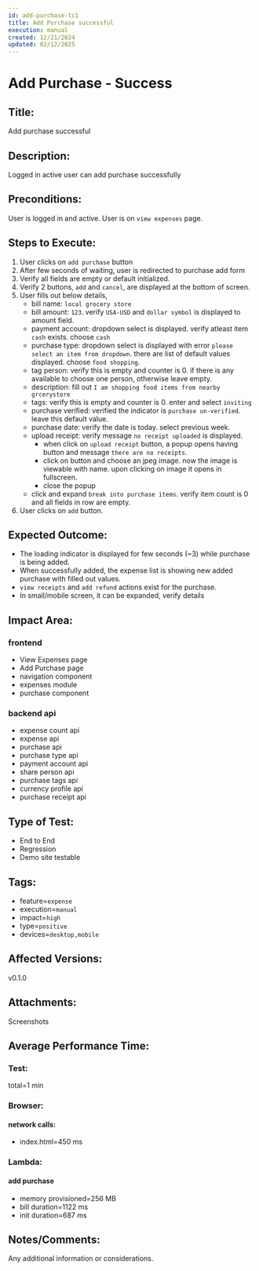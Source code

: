```yaml
---
id: add-purchase-tc1
title: Add Purchase successful
execution: manual
created: 12/21/2024
updated: 02/12/2025
---
```


# Add Purchase - Success

## Title:

Add purchase successful

## Description:

Logged in active user can add purchase successfully

## Preconditions:

User is logged in and active. User is on `view expenses` page.

## Steps to Execute:

1. User clicks on `add purchase` button
2. After few seconds of waiting, user is redirected to purchase add form
3. Verify all fields are empty or default initialized.
4. Verify 2 buttons, `add` and `cancel`, are displayed at the bottom of screen.
5. User fills out below details,
   - bill name: `local grocery store`
   - bill amount: `123`. verify `USA-USD` and `dollar symbol` is displayed to amount field.
   - payment account: dropdown select is displayed. verify atleast item `cash` exists. choose `cash`
   - purchase type: dropdown select is displayed with error `please select an item from dropdown`. there are list of default values displayed. choose `food shopping`.
   - tag person: verify this is empty and counter is 0. if there is any available to choose one person, otherwise leave empty.
   - description: fill out `I am shopping food items from nearby grcerystore`
   - tags: verify this is empty and counter is 0. enter and select `inviting`
   - purchase verified: verified the indicator is `purchase un-verified`. leave this default value.
   - purchase date: verify the date is today. select previous week.
   - upload receipt: verify message `no receipt uploaded` is displayed.
     - when click on `upload receipt` button, a popup opens having button and message `there are no receipts`.
     - click on button and choose an jpeg image. now the image is viewable with name. upon clicking on image it opens in fullscreen.
     - close the popup
   - click and expand `break into purchase items`. verify item count is 0 and all fields in row are empty.
6. User clicks on `add` button.

## Expected Outcome:

- The loading indicator is displayed for few seconds (~3) while purchase is being added.
- When successfully added, the expense list is showing new added purchase with filled out values.
- `view receipts` and `add refund` actions exist for the purchase.
- In small/mobile screen, it can be expanded, verify details

## Impact Area:

### frontend

- View Expenses page
- Add Purchase page
- navigation component
- expenses module
- purchase component

### backend api

- expense count api
- expense api
- purchase api
- purchase type api
- payment account api
- share person api
- purchase tags api
- currency profile api
- purchase receipt api

## Type of Test:

- End to End
- Regression
- Demo site testable

## Tags:

- feature=`expense`
- execution=`manual`
- impact=`high`
- type=`positive`
- devices=`desktop,mobile`

## Affected Versions:

v0.1.0

## Attachments:

Screenshots

## Average Performance Time:

### Test:

total=1 min

### Browser:

#### network calls:

- index.html=450 ms

### Lambda:

#### add purchase

- memory provisioned=256 MB
- bill duration=1122 ms
- init duration=687 ms

## Notes/Comments:

Any additional information or considerations.
